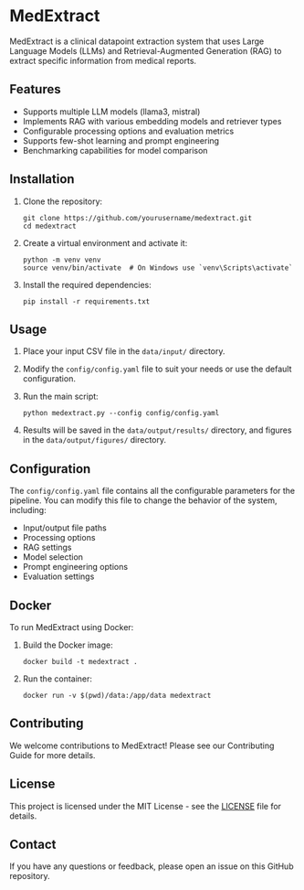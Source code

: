 # MedExtract

MedExtract is a clinical datapoint extraction system that uses Large Language Models (LLMs) and Retrieval-Augmented Generation (RAG) to extract specific information from medical reports.

## Features

- Supports multiple LLM models (llama3, mistral)
- Implements RAG with various embedding models and retriever types
- Configurable processing options and evaluation metrics
- Supports few-shot learning and prompt engineering
- Benchmarking capabilities for model comparison

## Installation

1. Clone the repository:
   ```
   git clone https://github.com/yourusername/medextract.git
   cd medextract
   ```

2. Create a virtual environment and activate it:
   ```
   python -m venv venv
   source venv/bin/activate  # On Windows use `venv\Scripts\activate`
   ```

3. Install the required dependencies:
   ```
   pip install -r requirements.txt
   ```

## Usage

1. Place your input CSV file in the `data/input/` directory.

2. Modify the `config/config.yaml` file to suit your needs or use the default configuration.

3. Run the main script:
   ```
   python medextract.py --config config/config.yaml
   ```

4. Results will be saved in the `data/output/results/` directory, and figures in the `data/output/figures/` directory.

## Configuration

The `config/config.yaml` file contains all the configurable parameters for the pipeline. You can modify this file to change the behavior of the system, including:

- Input/output file paths
- Processing options
- RAG settings
- Model selection
- Prompt engineering options
- Evaluation settings

## Docker

To run MedExtract using Docker:

1. Build the Docker image:
   ```
   docker build -t medextract .
   ```

2. Run the container:
   ```
   docker run -v $(pwd)/data:/app/data medextract
   ```

## Contributing

We welcome contributions to MedExtract! Please see our Contributing Guide for more details.

## License

This project is licensed under the MIT License - see the [LICENSE](LICENSE) file for details.

## Contact

If you have any questions or feedback, please open an issue on this GitHub repository.

